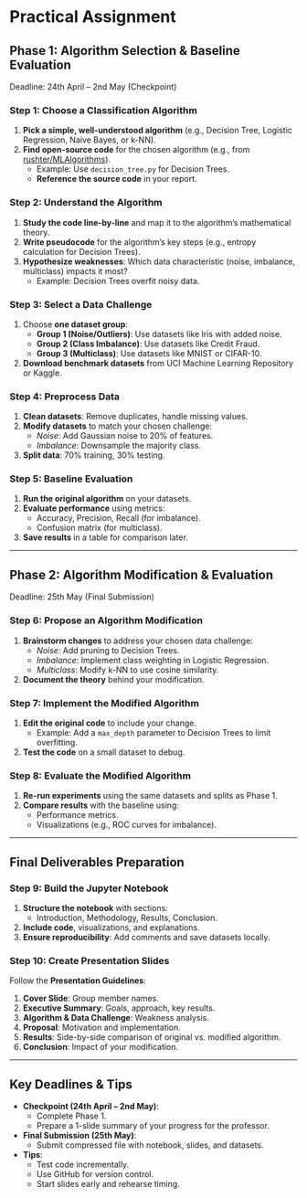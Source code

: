 # Practical Assignment

## **Phase 1: Algorithm Selection & Baseline Evaluation**

Deadline: 24th April – 2nd May (Checkpoint)

### **Step 1: Choose a Classification Algorithm**

1. **Pick a simple, well-understood algorithm** (e.g., Decision Tree, Logistic Regression, Naive Bayes, or k-NN).
2. **Find open-source code** for the chosen algorithm (e.g., from [rushter/MLAlgorithms](https://github.com/rushter/MLAlgorithms)).
   - Example: Use `decision_tree.py` for Decision Trees.
   - **Reference the source code** in your report.

### **Step 2: Understand the Algorithm**

1. **Study the code line-by-line** and map it to the algorithm’s mathematical theory.
2. **Write pseudocode** for the algorithm’s key steps (e.g., entropy calculation for Decision Trees).
3. **Hypothesize weaknesses**: Which data characteristic (noise, imbalance, multiclass) impacts it most?
   - Example: Decision Trees overfit noisy data.

### **Step 3: Select a Data Challenge**

1. Choose **one dataset group**:
   - **Group 1 (Noise/Outliers)**: Use datasets like Iris with added noise.
   - **Group 2 (Class Imbalance)**: Use datasets like Credit Fraud.
   - **Group 3 (Multiclass)**: Use datasets like MNIST or CIFAR-10.
2. **Download benchmark datasets** from UCI Machine Learning Repository or Kaggle.

### **Step 4: Preprocess Data**

1. **Clean datasets**: Remove duplicates, handle missing values.
2. **Modify datasets** to match your chosen challenge:
   - _Noise_: Add Gaussian noise to 20% of features.
   - _Imbalance_: Downsample the majority class.
3. **Split data**: 70% training, 30% testing.

### **Step 5: Baseline Evaluation**

1. **Run the original algorithm** on your datasets.
2. **Evaluate performance** using metrics:
   - Accuracy, Precision, Recall (for imbalance).
   - Confusion matrix (for multiclass).
3. **Save results** in a table for comparison later.

---

## **Phase 2: Algorithm Modification & Evaluation**

Deadline: 25th May (Final Submission)

### **Step 6: Propose an Algorithm Modification**

1. **Brainstorm changes** to address your chosen data challenge:
   - _Noise_: Add pruning to Decision Trees.
   - _Imbalance_: Implement class weighting in Logistic Regression.
   - _Multiclass_: Modify k-NN to use cosine similarity.
2. **Document the theory** behind your modification.

### **Step 7: Implement the Modified Algorithm**

1. **Edit the original code** to include your change.
   - Example: Add a `max_depth` parameter to Decision Trees to limit overfitting.
2. **Test the code** on a small dataset to debug.

### **Step 8: Evaluate the Modified Algorithm**

1. **Re-run experiments** using the same datasets and splits as Phase 1.
2. **Compare results** with the baseline using:
   - Performance metrics.
   - Visualizations (e.g., ROC curves for imbalance).

---

## **Final Deliverables Preparation**

### **Step 9: Build the Jupyter Notebook**

1. **Structure the notebook** with sections:
   - Introduction, Methodology, Results, Conclusion.
2. **Include code**, visualizations, and explanations.
3. **Ensure reproducibility**: Add comments and save datasets locally.

### **Step 10: Create Presentation Slides**

Follow the **Presentation Guidelines**:

1. **Cover Slide**: Group member names.
2. **Executive Summary**: Goals, approach, key results.
3. **Algorithm & Data Challenge**: Weakness analysis.
4. **Proposal**: Motivation and implementation.
5. **Results**: Side-by-side comparison of original vs. modified algorithm.
6. **Conclusion**: Impact of your modification.

---

## **Key Deadlines & Tips**

- **Checkpoint (24th April – 2nd May)**:
  - Complete Phase 1.
  - Prepare a 1-slide summary of your progress for the professor.
- **Final Submission (25th May)**:
  - Submit compressed file with notebook, slides, and datasets.
- **Tips**:
  - Test code incrementally.
  - Use GitHub for version control.
  - Start slides early and rehearse timing.

